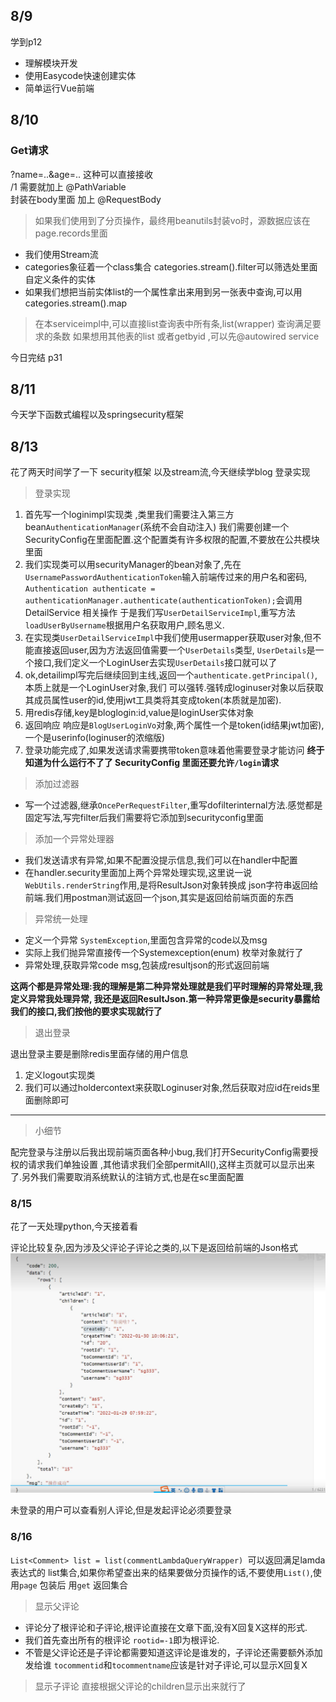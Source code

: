 ## 8/9

学到p12

- 理解模块开发
- 使用Easycode快速创建实体
- 简单运行Vue前端

## 8/10

### Get请求

?name=..&age=.. 这种可以直接接收</br>
/1 需要就加上 @PathVariable </br>
封装在body里面 加上 @RequestBody

> 如果我们使用到了分页操作，最终用beanutils封装vo时，源数据应该在page.records里面

- 我们使用Stream流
- categories象征着一个class集合 categories.stream().filter可以筛选处里面自定义条件的实体
- 如果我们想把当前实体list的一个属性拿出来用到另一张表中查询,可以用categories.stream().map

> 在本serviceimpl中,可以直接list查询表中所有条,list(wrapper) 查询满足要求的条数
> 如果想用其他表的list 或者getbyid ,可以先@autowired service

今日完结 p31

## 8/11

今天学下函数式编程以及springsecurity框架

## 8/13

花了两天时间学了一下 security框架 以及stream流,今天继续学blog 登录实现
> 登录实现

1. 首先写一个loginimpl实现类 ,类里我们需要注入第三方bean`AuthenticationManager`(系统不会自动注入)
   我们需要创建一个SecurityConfig在里面配置.这个配置类有许多权限的配置,不要放在公共模块里面
2. 我们实现类可以用securityManager的bean对象了,先在`UsernamePasswordAuthenticationToken`输入前端传过来的用户名和密码,
   `Authentication authenticate = authenticationManager.authenticate(authenticationToken);`会调用DetailService 相关操作
   于是我们写`UserDetailServiceImpl`,重写方法`loadUserByUsername`根据用户名获取用户,顾名思义.
3. 在实现类`UserDetailServiceImpl`中我们使用usermapper获取user对象,但不能直接返回user,因为方法返回值需要一个`UserDetails`类型,
   `UserDetails`是一个接口,我们定义一个LoginUser去实现`UserDetails`接口就可以了
4. ok,detailimpl写完后继续回到主线,返回一个`authenticate.getPrincipal()`,本质上就是一个LoginUser对象,我们
   可以强转.强转成loginuser对象以后获取其成员属性user的id,使用jwt工具类将其变成token(本质就是加密).
5. 用redis存储,key是bloglogin:id,value是loginUser实体对象
6. 返回响应 响应是`BlogUserLoginVo`对象,两个属性一个是token(id结果jwt加密),一个是userinfo(loginuser的浓缩版)
7. 登录功能完成了,如果发送请求需要携带token意味着他需要登录才能访问
   **终于知道为什么运行不了了 SecurityConfig 里面还要允许`/login`请求**

> 添加过滤器

- 写一个过滤器,继承`OncePerRequestFilter`,重写dofilterinternal方法.感觉都是固定写法,写完filter后我们需要将它添加到securityconfig里面

> 添加一个异常处理器

- 我们发送请求有异常,如果不配置没提示信息,我们可以在handler中配置
- 在handler.security里面加上两个异常处理实现,这里说一说`WebUtils.renderString`作用,是将ResultJson对象转换成
  json字符串返回给前端.我们用postman测试返回一个json,其实是返回给前端页面的东西

> 异常统一处理

- 定义一个异常 `SystemException`,里面包含异常的code以及msg
- 实际上我们抛异常直接传一个Systemexception(enum) 枚举对象就行了
- 异常处理,获取异常code msg,包装成resultjson的形式返回前端

**这两个都是异常处理:我的理解是第二种异常处理就是我们平时理解的异常处理,我定义异常我处理异常, 我还是返回ResultJson.第一种异常更像是security暴露给我们的接口,我们按他的要求实现就行了**


> 退出登录

退出登录主要是删除redis里面存储的用户信息

1. 定义logout实现类
2. 我们可以通过holdercontext来获取Loginuser对象,然后获取对应id在reids里面删除即可

---
> 小细节

配完登录与注册以后我出现前端页面各种小bug,我们打开SecurityConfig需要授权的请求我们单独设置 ,其他请求我们全部permitAll(),这样主页就可以显示出来了.另外我们需要取消系统默认的注销方式,也是在sc里面配置

### 8/15

花了一天处理python,今天接着看

评论比较复杂,因为涉及父评论子评论之类的,以下是返回给前端的Json格式
![](image/commentrp.png)

未登录的用户可以查看别人评论,但是发起评论必须要登录

### 8/16

`List<Comment> list = list(commentLambdaQueryWrapper) `可以返回满足lamda表达式的 list集合,如果你希望查出来的结果要做分页操作的话,不要使用`List()`,使用`page`
包装后 用`get`
返回集合
> 显示父评论
- 评论分了根评论和子评论,根评论直接在文章下面,没有X回复X这样的形式.
- 我们首先查出所有的根评论 `rootid=-1`即为根评论.
- 不管是父评论还是子评论都需要知道这评论是谁发的，子评论还需要额外添加发给谁
`tocommentid`和`tocommentname`应该是针对子评论,可以显示X回复X

> 显示子评论
直接根据父评论的children显示出来就行了






